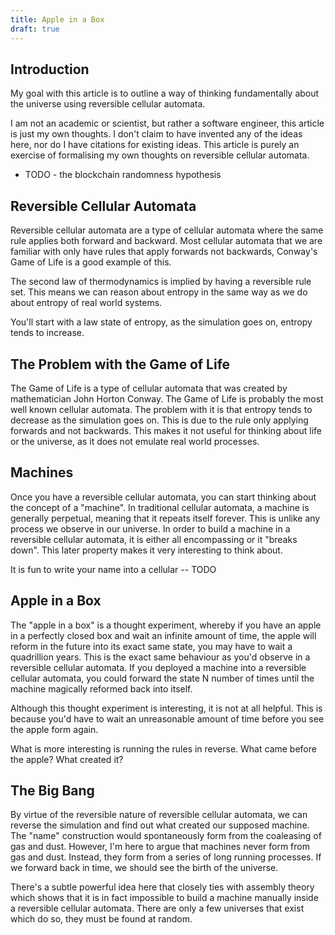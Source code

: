 ```yaml
---
title: Apple in a Box
draft: true
---
```


## Introduction

My goal with this article is to outline a way of thinking fundamentally about
the universe using reversible cellular automata.

I am not an academic or scientist, but rather a software engineer, this article
is just my own thoughts. I don't claim to have invented any of the ideas here,
nor do I have citations for existing ideas. This article is purely an exercise
of formalising my own thoughts on reversible cellular automata.

- TODO - the blockchain randomness hypothesis

## Reversible Cellular Automata

Reversible cellular automata are a type of cellular automata where the same
rule applies both forward and backward. Most cellular automata that we are
familiar with only have rules that apply forwards not backwards, Conway's Game
of Life is a good example of this.

The second law of thermodynamics is implied by having a reversible rule set.
This means we can reason about entropy in the same way as we do about entropy of
real world systems.

You'll start with a law state of entropy, as the simulation goes on, entropy
tends to increase.

## The Problem with the Game of Life

The Game of Life is a type of cellular automata that was created by
mathematician John Horton Conway. The Game of Life is probably the most well
known cellular automata. The problem with it is that entropy tends to decrease
as the simulation goes on. This is due to the rule only applying forwards and
not backwards. This makes it not useful for thinking about life or the universe,
as it does not emulate real world processes.

## Machines

Once you have a reversible cellular automata, you can start thinking about the
concept of a "machine". In traditional cellular automata, a machine is generally
perpetual, meaning that it repeats itself forever. This is unlike any process we
observe in our universe. In order to build a machine in a reversible cellular
automata, it is either all encompassing or it "breaks down". This later property
makes it very interesting to think about.

It is fun to write your name into a cellular -- TODO

## Apple in a Box

The "apple in a box" is a thought experiment, whereby if you have an apple in a
perfectly closed box and wait an infinite amount of time, the apple will reform
in the future into its exact same state, you may have to wait a quadrillion
years. This is the exact same behaviour as you'd observe in a reversible
cellular automata. If you deployed a machine into a reversible cellular
automata, you could forward the state N number of times until the machine
magically reformed back into itself.

Although this thought experiment is interesting, it is not at all helpful. This
is because you'd have to wait an unreasonable amount of time before you see the
apple form again.

What is more interesting is running the rules in reverse. What came before the
apple? What created it?

## The Big Bang

By virtue of the reversible nature of reversible cellular automata, we can
reverse the simulation and find out what created our supposed machine. The
"name" construction would spontaneously form from the coaleasing of gas and
dust. However, I'm here to argue that machines never form from gas and dust.
Instead, they form from a series of long running processes. If we forward back
in time, we should see the birth of the universe.

There's a subtle powerful idea here that closely ties with assembly theory which
shows that it is in fact impossible to build a machine manually inside a
reversible cellular automata. There are only a few universes that exist which do
so, they must be found at random.
